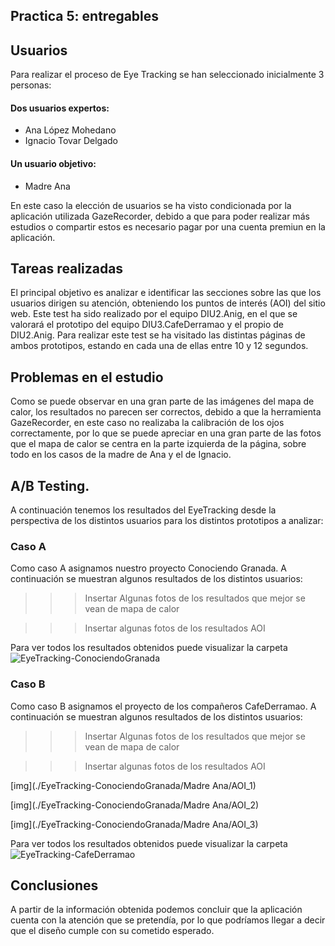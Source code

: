 ## Practica 5: entregables 

## Usuarios 

Para realizar el proceso de Eye Tracking se han seleccionado inicialmente 3 personas:
#### Dos usuarios expertos:
  - Ana López Mohedano
  - Ignacio Tovar Delgado
#### Un usuario objetivo:
  - Madre Ana

En este caso la elección de usuarios se ha visto condicionada por la aplicación utilizada GazeRecorder, debido a que para poder realizar más estudios o compartir estos es necesario pagar por una cuenta premiun en la aplicación.

## Tareas realizadas 

El principal objetivo es analizar e identificar las secciones sobre las que los usuarios dirigen su atención, obteniendo los puntos de interés (AOI) del sitio web. Este test ha sido realizado por el equipo DIU2.Anig, en el que se valorará el prototipo del equipo DIU3.CafeDerramao y el propio de DIU2.Anig.
Para realizar este test se ha visitado las distintas páginas de ambos prototipos, estando en cada una de ellas entre 10 y 12 segundos.

## Problemas en el estudio
Como se puede observar en una gran parte de las imágenes del mapa de calor, los resultados no parecen ser correctos, debido a que la herramienta GazeRecorder, en este caso no realizaba la calibración de los ojos correctamente, por lo que se puede apreciar en una gran parte de las fotos que el mapa de calor se centra en la parte izquierda de la página, sobre todo en los casos de la madre de Ana y el de Ignacio.


## A/B Testing. 

A continuación tenemos los resultados del EyeTracking desde la perspectiva de los distintos usuarios para los distintos prototipos a analizar:
### Caso A
Como caso A asignamos nuestro proyecto Conociendo Granada. A continuación se muestran algunos resultados de los distintos usuarios:
>>> Insertar Algunas fotos de los resultados que mejor se vean de mapa de calor



>>> Insertar algunas fotos de los resultados AOI


Para ver todos los resultados obtenidos puede visualizar la carpeta ![EyeTracking-ConociendoGranada](./EyeTracking-ConociendoGranada)


### Caso B
Como caso B asignamos el proyecto de los compañeros CafeDerramao. A continuación se muestran algunos resultados de los distintos usuarios:
>>> Insertar Algunas fotos de los resultados que mejor se vean de mapa de calor




>>> Insertar algunas fotos de los resultados AOI

[img](./EyeTracking-ConociendoGranada/Madre Ana/AOI_1)


[img](./EyeTracking-ConociendoGranada/Madre Ana/AOI_2)


[img](./EyeTracking-ConociendoGranada/Madre Ana/AOI_3)



Para ver todos los resultados obtenidos puede visualizar la carpeta ![EyeTracking-CafeDerramao](./EyeTracking-CafeDerramao)

## Conclusiones

A partir de la información obtenida podemos concluir que la aplicación cuenta con la atención que se pretendía, por lo que podríamos llegar a decir que el diseño cumple con su cometido esperado.
